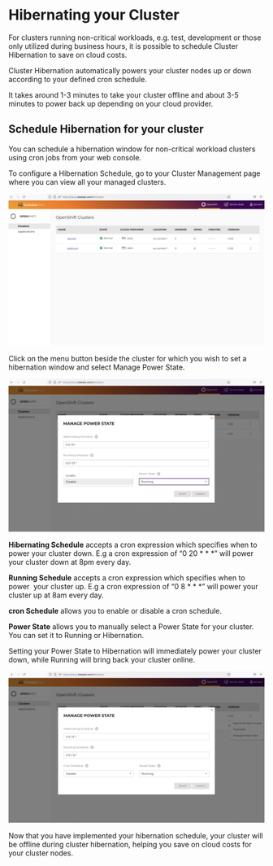 # Hibernating your Cluster

For clusters running non-critical workloads, e.g. test, development or those only utilized during business hours, it is possible to schedule Cluster Hibernation to save on cloud costs.

Cluster Hibernation automatically powers your cluster nodes up or down according to your defined cron schedule.

It takes around 1-3 minutes to take your cluster offline and about 3-5 minutes to power back up depending on your cloud provider.

## Schedule Hibernation for your cluster

You can schedule a hibernation window for non-critical workload clusters using cron jobs from your web console.

To configure a Hibernation Schedule, go to your Cluster Management page where you can view all your managed clusters.

![clusters](./imgs/Saap-clusters.png)

Click on the menu button beside the cluster for which you wish to set a hibernation window and select Manage Power State.


![manage_powerstate_1](./imgs/manage-powerstate-1.png)

**Hibernating Schedule** accepts a cron expression which specifies when to power your cluster down. E.g a cron expression of “0 20 * * *” will power your cluster down at 8pm  every day.

**Running Schedule** accepts a cron expression which specifies when to power  your cluster up. E.g a cron expression of “0 8 * * *” will power your cluster up at 8am every day.

**cron Schedule** allows you to enable or disable a cron schedule.

**Power State** allows you to manually select a Power State for your cluster. You can set it to Running or Hibernation.

Setting your Power State to Hibernation will immediately power your cluster down, while Running will bring back your cluster online.

![manage_poerstate2](./imgs/manage-powerstate2.png)


Now that you have implemented your hibernation schedule, your cluster will be offline during cluster hibernation, helping you save on cloud costs for your cluster nodes.




